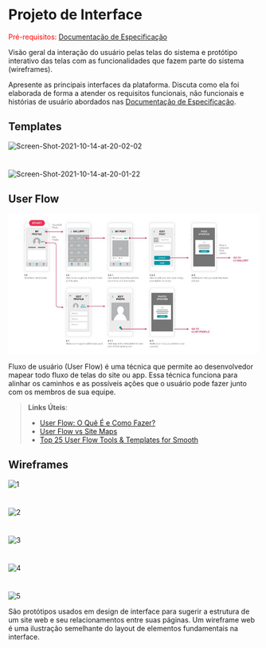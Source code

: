 
# Projeto de Interface

<span style="color:red">Pré-requisitos: <a href="2-Especificação do Projeto.md"> Documentação de Especificação</a></span>

Visão geral da interação do usuário pelas telas do sistema e protótipo interativo das telas com as funcionalidades que fazem parte do sistema (wireframes).

 Apresente as principais interfaces da plataforma. Discuta como ela foi elaborada de forma a atender os requisitos funcionais, não funcionais e histórias de usuário abordados nas <a href="2-Especificação do Projeto.md"> Documentação de Especificação</a>.

## Templates

  <img src="https://i.ibb.co/ns4vcTZ/Screen-Shot-2021-10-14-at-20-02-02.png" alt="Screen-Shot-2021-10-14-at-20-02-02" border="0">
  
  #
  
  <img src="https://i.ibb.co/SfmRfT0/Screen-Shot-2021-10-14-at-20-01-22.png" alt="Screen-Shot-2021-10-14-at-20-01-22" border="0"> 

## User Flow

![Exemplo de UserFlow](img/userflow.jpg)

Fluxo de usuário (User Flow) é uma técnica que permite ao desenvolvedor mapear todo fluxo de telas do site ou app. Essa técnica funciona para alinhar os caminhos e as possíveis ações que o usuário pode fazer junto com os membros de sua equipe.

> **Links Úteis**:
> - [User Flow: O Quê É e Como Fazer?](https://medium.com/7bits/fluxo-de-usu%C3%A1rio-user-flow-o-que-%C3%A9-como-fazer-79d965872534)
> - [User Flow vs Site Maps](http://designr.com.br/sitemap-e-user-flow-quais-as-diferencas-e-quando-usar-cada-um/)
> - [Top 25 User Flow Tools & Templates for Smooth](https://www.mockplus.com/blog/post/user-flow-tools)


## Wireframes

  <img src="https://i.ibb.co/2tBJ3qq/1.png" alt="1" border="0">
 
  #
 
  <img src="https://i.ibb.co/cXhC9Q7/2.png" alt="2" border="0">
 
 #
 
  <img src="https://i.ibb.co/pfbp3mT/3.png" alt="3" border="0">
 
 #
 
  <img src="https://i.ibb.co/d5jxZhk/4.png" alt="4" border="0">
 
 #
 
 <img src="https://i.ibb.co/vkwdp4p/5.png" alt="5" border="0">

São protótipos usados em design de interface para sugerir a estrutura de um site web e seu relacionamentos entre suas páginas. Um wireframe web é uma ilustração semelhante do layout de elementos fundamentais na interface.
